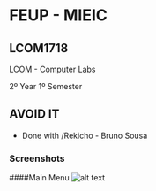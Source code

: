 # FEUP - MIEIC 

## LCOM1718

LCOM - Computer Labs 

2º Year 1º Semester

## AVOID IT 

* Done with /Rekicho - Bruno Sousa

### Screenshots

####Main Menu
![alt text](https://github.com/FagoThipster/LCOM1718/blob/master/proj/inGamePhotos/MainMenu.jpg)
